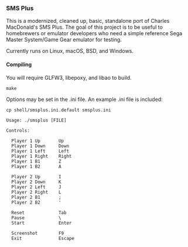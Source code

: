 ### SMS Plus
This is a modernized, cleaned up, basic, standalone port of
Charles MacDonald's SMS Plus. The goal of this project is to be useful
to homebrewers or emulator developers who need a simple reference
Sega Master System/Game Gear emulator for testing.

Currently runs on Linux, macOS, BSD, and Windows.

#### Compiling
You will require GLFW3, libepoxy, and libao to build.
```
make
```
Options may be set in the .ini file. An example .ini file is included:
```
cp shell/smsplus.ini.default smsplus.ini
```
```
Usage: ./smsplus [FILE]

Controls:

  Player 1 Up       Up
  Player 1 Down     Down
  Player 1 Left     Left
  Player 1 Right    Right
  Player 1 B1       Z
  Player 1 B2       A

  Player 2 Up       I
  Player 2 Down     K
  Player 2 Left     J
  Player 2 Right    L
  Player 2 B1       ;
  Player 2 B2       '

  Reset             Tab
  Pause             \
  Start             Enter

  Screenshot        F9
  Exit              Escape
```
